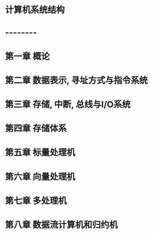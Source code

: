 # 计算机系统结构

# --------

# 第一章 概论

# 第二章 数据表示, 寻址方式与指令系统

# 第三章 存储, 中断, 总线与I/O系统

# 第四章 存储体系

# 第五章 标量处理机

# 第六章 向量处理机

# 第七章 多处理机

# 第八章 数据流计算机和归约机